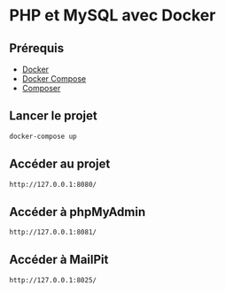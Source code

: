 # PHP et MySQL avec Docker

## Prérequis

- [Docker](https://docs.docker.com/install/)
- [Docker Compose](https://docs.docker.com/compose/install/)
- [Composer](https://getcomposer.org/download/)

## Lancer le projet
```bash
docker-compose up
```

## Accéder au projet
```bash
http://127.0.0.1:8080/
```

## Accéder à phpMyAdmin
```bash
http://127.0.0.1:8081/
```

## Accéder à MailPit
```bash
http://127.0.0.1:8025/
```